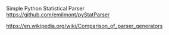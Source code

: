 Simple Python Statistical Parser<br>https://github.com/emilmont/pyStatParser

https://en.wikipedia.org/wiki/Comparison_of_parser_generators
